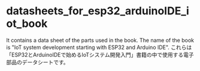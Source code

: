# datasheets_for_esp32_arduinoIDE_iot_book
It contains a data sheet of the parts used in the book. The name of the book is "IoT system development starting with ESP32 and Arduino IDE".
これらは「ESP32とArduinoIDEで始めるIoTシステム開発入門」書籍の中で使用する電子部品のデータシートです。
